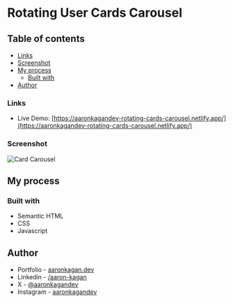 # Rotating User Cards Carousel

## Table of contents

- [Links](#links)
- [Screenshot](#screenshot)
- [My process](#my-process)
  - [Built with](#built-with)
- [Author](#author)

### Links

- Live Demo: [https://aaronkagandev-rotating-cards-carousel.netlify.app/](https://aaronkagandev-rotating-cards-carousel.netlify.app/)

### Screenshot

![Card Carousel](./card-carousel.gif)

## My process

### Built with

- Semantic HTML
- CSS
- Javascript

## Author

- Portfolio - [aaronkagan.dev](https://www.aaronkagan.dev)
- Linkedin - [/aaron-kagan](https://www.linkedin.com/in/aaron-kagan/)
- X - [@aaronkagandev](https://www.twitter.com/aaronkagandev)
- Instagram - [aaronkagandev](https://www.instagram.com/aaronkagandev/)
